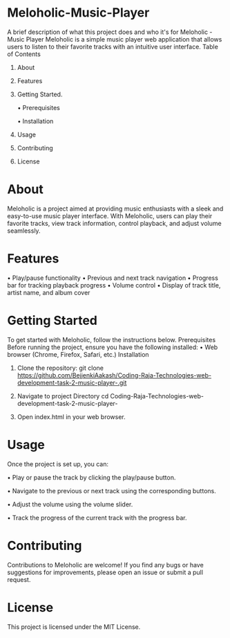 
# Meloholic-Music-Player

A brief description of what this project does and who it's for
Meloholic - Music Player
Meloholic is a simple music player web application that allows users to listen to their favorite tracks with an intuitive user interface.
Table of Contents
1.	About
2.	Features
3.	Getting Started.
	
    • Prerequisites

	• Installation

4.	Usage
5.	Contributing
6.	License
# About

Meloholic is a project aimed at providing music enthusiasts with a sleek and easy-to-use music player interface. With Meloholic, users can play their favorite tracks, view track information, control playback, and adjust volume seamlessly.
# Features
•	Play/pause functionality
•	Previous and next track navigation
•	Progress bar for tracking playback progress
•	Volume control
•	Display of track title, artist name, and album cover
# Getting Started
To get started with Meloholic, follow the instructions below.
Prerequisites
Before running the project, ensure you have the following installed:
•	Web browser (Chrome, Firefox, Safari, etc.)
Installation
1.	Clone the repository:
git clone https://github.com/BejjenkiAakash/Coding-Raja-Technologies-web-development-task-2-music-player-.git

2. Navigate to project Directory cd Coding-Raja-Technologies-web-development-task-2-music-player-

3.	Open index.html in your web browser.
# Usage
Once the project is set up, you can:

•	Play or pause the track by clicking the play/pause button.

•	Navigate to the previous or next track using the corresponding buttons.

•	Adjust the volume using the volume slider.

•	Track the progress of the current track with the progress bar.

# Contributing
Contributions to Meloholic are welcome! If you find any bugs or have suggestions for improvements, please open an issue or submit a pull request.
# License
This project is licensed under the MIT License.


